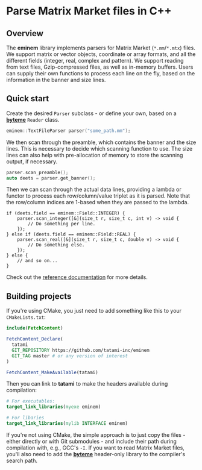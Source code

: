 # Parse Matrix Market files in C++

## Overview

The **eminem** library implements parsers for Matrix Market (`*.mm`/`*.mtx`) files.
We support matrix or vector objects, coordinate or array formats, and all the different fields (integer, real, complex and pattern).
We support reading from text files, Gzip-compressed files, as well as in-memory buffers.
Users can supply their own functions to process each line on the fly, based on the information in the banner and size lines.

## Quick start

Create the desired `Parser` subclass - or define your own, based on a [**byteme**](https://github.com/LTLA/byteme) `Reader` class.

```cpp
eminem::TextFileParser parser("some_path.mm");
```

We then scan through the preamble, which contains the banner and the size lines.
This is necessary to decide which scanning function to use.
The size lines can also help with pre-allocation of memory to store the scanning output, if necessary.

```cpp
parser.scan_preamble();
auto deets = parser.get_banner();
```

Then we can scan through the actual data lines, providing a lambda or functor to process each row/column/value triplet as it is parsed.
Note that the row/column indices are 1-based when they are passed to the lambda.

```
if (deets.field == eminem::Field::INTEGER) {
    parser.scan_integer([&](size_t r, size_t c, int v) -> void {
        // Do something per line.
    });
} else if (deets.field == eminem::Field::REAL) {
    parser.scan_real([&](size_t r, size_t c, double v) -> void {
        // Do something else.
    });
} else {
    // and so on...
}
```

Check out the [reference documentation](tatami-inc.github.io/eminem/) for more details.

## Building projects

If you're using CMake, you just need to add something like this to your `CMakeLists.txt`:

```cmake
include(FetchContent)

FetchContent_Declare(
  tatami
  GIT_REPOSITORY https://github.com/tatami-inc/eminem
  GIT_TAG master # or any version of interest
)

FetchContent_MakeAvailable(tatami)
```

Then you can link to **tatami** to make the headers available during compilation:

```cmake
# For executables:
target_link_libraries(myexe eminem)

# For libaries
target_link_libraries(mylib INTERFACE eminem)
```

If you're not using CMake, the simple approach is to just copy the files - either directly or with Git submodules - and include their path during compilation with, e.g., GCC's `-I`.
If you want to read Matrix Market files, you'll also need to add the [**byteme**](https://github.com/LTLA/byteme) header-only library to the compiler's search path.
